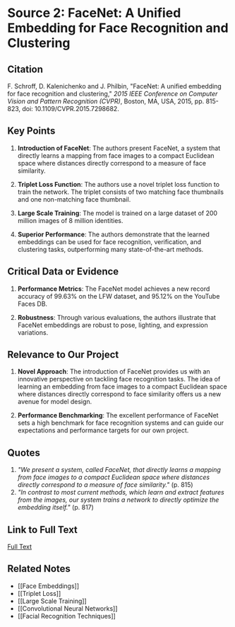 # Source 2: FaceNet: A Unified Embedding for Face Recognition and Clustering

## Citation

F. Schroff, D. Kalenichenko and J. Philbin, "FaceNet: A unified embedding for face recognition and clustering," _2015 IEEE Conference on Computer Vision and Pattern Recognition (CVPR)_, Boston, MA, USA, 2015, pp. 815-823, doi: 10.1109/CVPR.2015.7298682.

## Key Points

1. **Introduction of FaceNet**: The authors present FaceNet, a system that directly learns a mapping from face images to a compact Euclidean space where distances directly correspond to a measure of face similarity.

2. **Triplet Loss Function**: The authors use a novel triplet loss function to train the network. The triplet consists of two matching face thumbnails and one non-matching face thumbnail.

3. **Large Scale Training**: The model is trained on a large dataset of 200 million images of 8 million identities.

4. **Superior Performance**: The authors demonstrate that the learned embeddings can be used for face recognition, verification, and clustering tasks, outperforming many state-of-the-art methods.

## Critical Data or Evidence

1. **Performance Metrics**: The FaceNet model achieves a new record accuracy of 99.63% on the LFW dataset, and 95.12% on the YouTube Faces DB.
   
2. **Robustness**: Through various evaluations, the authors illustrate that FaceNet embeddings are robust to pose, lighting, and expression variations.

## Relevance to Our Project

1. **Novel Approach**: The introduction of FaceNet provides us with an innovative perspective on tackling face recognition tasks. The idea of learning an embedding from face images to a compact Euclidean space where distances directly correspond to face similarity offers us a new avenue for model design.

2. **Performance Benchmarking**: The excellent performance of FaceNet sets a high benchmark for face recognition systems and can guide our expectations and performance targets for our own project.

## Quotes

1. _"We present a system, called FaceNet, that directly learns a mapping from face images to a compact Euclidean space where distances directly correspond to a measure of face similarity."_ (p. 815)
2. _"In contrast to most current methods, which learn and extract features from the images, our system trains a network to directly optimize the embedding itself."_ (p. 817)

## Link to Full Text

[Full Text](https://ieeexplore.ieee.org/document/7298682)

## Related Notes

- [[Face Embeddings]]
- [[Triplet Loss]]
- [[Large Scale Training]]
- [[Convolutional Neural Networks]]
- [[Facial Recognition Techniques]]

